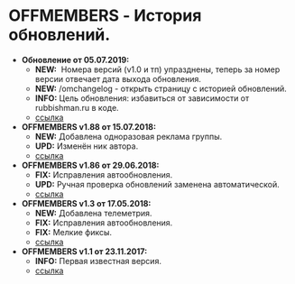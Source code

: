 # OFFMEMBERS - История обновлений.
* **Обновление от 05.07.2019:**
  * **NEW:**  Номера версий (v1.0 и тп) упразднены, теперь за номер версии отвечает дата выхода обновления. 
  * **NEW:** /omchangelog - открыть страницу с историей обновлений.  
  * **INFO:** Цель обновления: избавиться от зависимости от rubbishman.ru в коде. 
  * [ссылка](https://raw.githubusercontent.com/qrlk/offmembers/64552c2b52e52242e5f1d0f020c0d93af726ac81/!offmembers.lua)
* **OFFMEMBERS v1.88 от 15.07.2018:**
  * **NEW:** Добавлена одноразовая реклама группы. 
  * **UPD:** Изменён ник автора. 
  * [ссылка](https://raw.githubusercontent.com/qrlk/offmembers/94eebe45812600bcc2b634cdd6597a72b7122fc9/!offmembers.lua)
* **OFFMEMBERS v1.86 от 29.06.2018:**
  * **FIX:** Исправления автообновления.
  * **UPD:** Ручная проверка обновлений заменена автоматической. 
  * [ссылка](https://raw.githubusercontent.com/qrlk/offmembers/c41f03b1697e4e665afad8e9e26e232446141c42/!offmembers.lua)
* **OFFMEMBERS v1.3 от 17.05.2018:**
  * **NEW:** Добавлена телеметрия.
  * **FIX:** Исправления автообновления.
  * **FIX:** Мелкие фиксы. 
  * [ссылка](https://raw.githubusercontent.com/qrlk/offmembers/11c62234cf6a4b772ee735c94e8c838dfcef924b/!adblock.lua)
* **OFFMEMBERS v1.1 от 23.11.2017:**
  * **INFO:** Первая известная версия. 
  * [ссылка](https://raw.githubusercontent.com/qrlk/offmembers/fb60179017f49cfa53d7887df6d39184fe57900e/!offmembers.lua)
